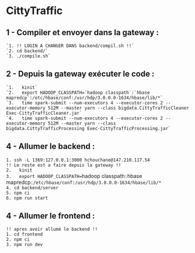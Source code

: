 # CittyTraffic

## 1 - Compiler et envoyer dans la gateway :  
    `1. !! LOGIN A CHANGER DANS backend/compil.sh !!`    
    `2. cd backend/`    
    `3. ./compile.sh`    
## 2 - Depuis la gateway exécuter le code :   
    `1.   kinit`     
    `2.   export HADOOP_CLASSPATH=`hadoop classpath`:`hbase mapredcp`:/etc/hbase/conf:/usr/hdp/3.0.0.0-1634/hbase/lib/*`    
    `3.   time spark-submit --num-executors 4 --executor-cores 2 --executor-memory 512M --master yarn --class bigdata.CittyTrafficCleaner Exec-CittyTrafficCleaner.jar`    
    `4.   time spark-submit --num-executors 4 --executor-cores 2 --executor-memory 512M --master yarn --class bigdata.CittyTrafficProcessing Exec-CittyTrafficProcessing.jar`    
## 4 - Allumer le backend :  
  `1. ssh -L 1369:127.0.0.1:3000 hchouchane@147.210.117.54`  
  `!! Le reste est a faire depuis la gateway !!`   
  `2.   kinit`   
  `3.   export HADOOP_CLASSPATH=`hadoop classpath`:`hbase mapredcp`:/etc/hbase/conf:/usr/hdp/3.0.0.0-1634/hbase/lib/*`   
  `4. cd backend/server`  
  `5. npm ci`  
  `6. npm run start`  

## 4 - Allumer le frontend :  
`!! apres avoir allumé le backend !! `   
      `1. cd frontend`  
      `2. npm ci`   
      `3. npm run dev` 
